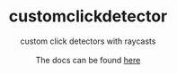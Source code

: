 <h1 align="center">
   customclickdetector
</h1>
<div align="center">custom click detectors with raycasts</div>
&nbsp;
<div align="center">The docs can be found <a href="https://commitblue.github.io/customclickdetector/">here</a></div>
